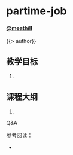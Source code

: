 <!--
title: partime-job
description: A live to share my partime-job experience.
-->

partime-job
=======

#### [@meathill](https://weibo.com/meathill/)

<!-- page -->

{{> author}}

<!-- page -->

## 教学目标

1. 

<!-- page -->

## 课程大纲

1. 

<!-- page -->



<!-- page -->

Q&A

<!-- page -->

参考阅读：

* 
